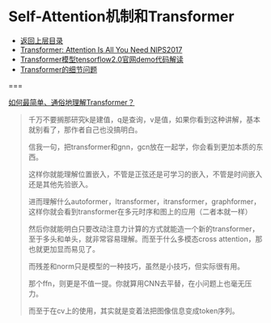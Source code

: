 # Self-Attention机制和Transformer

- [返回上层目录](../natural-language-processing.md)
- [Transformer: Attention Is All You Need  NIPS2017](attention-is-all-you-need/attention-is-all-you-need.md)
- [Transformer模型tensorflow2.0官网demo代码解读](transformer-tf2-demo-code-explain/transformer-tf2-demo-code-explain.md)
- [Transformer的细节问题](transformer-details/transformer-details.md)



===

[如何最简单、通俗地理解Transformer？](https://www.zhihu.com/question/445556653/answer/3272070260)

> 千万不要搁那研究k是建值，q是查询，v是值，如果你看到这种讲解，基本就别看了，那作者自己也没搞明白。
>
> 信我一句，把transformer和gnn，gcn放在一起学，你会看到更加本质的东西。
>
> 这样你就能理解位置嵌入，不管是正弦还是可学习的嵌入，不管是时间嵌入还是其他先验嵌入。
>
> 进而理解什么autoformer，ltransformer，itransformer，graphformer，这样你就会看到transformer在多元时序和图上的应用（二者本就一样）
>
> 然后你就能明白只要改动注意力计算的方式就能造一个新的transformer，至于多头和单头，就非常容易理解。而至于什么多模态cross attention，那也就更加显而易见了。
>
> 而残差和norm只是模型的一种技巧，虽然是小技巧，但实际很有用。
>
> 那个ffn，则更是不值一提。你就算用CNN去平替，在小问题上也毫无压力。
>
> 而至于在cv上的使用，其实就是变着法把图像信息变成token序列。

